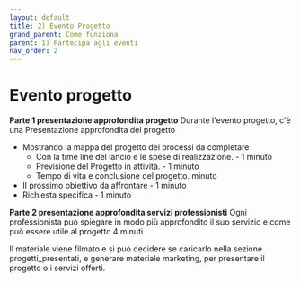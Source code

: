 ```yaml
---
layout: default
title: 2) Evento Progetto
grand_parent: Come funziona
parent: 1) Partecipa agli eventi 
nav_order: 2
---
```


# Evento progetto


**Parte 1 presentazione approfondita progetto**
Durante l'evento progetto, c'è una Presentazione approfondita del progetto
- Mostrando la mappa del progetto dei processi da completare 
  - Con la time line del lancio e le spese di realizzazione. - 1 minuto
  - Previsione del Progetto in attività. - 1 minuto
  - Tempo di vita e conclusione del progetto.  minuto
- Il prossimo obiettivo da affrontare - 1 minuto 
- Richiesta specifica - 1 minuto


**Parte 2 presentazione approfondita servizi professionisti**
Ogni professionista può spiegare in modo più approfondito il suo servizio e come può essere utile al progetto 4 minuti


Il materiale viene filmato e si può decidere se caricarlo nella sezione progetti_presentati, e generare materiale marketing, per presentare il progetto o i servizi offerti.


